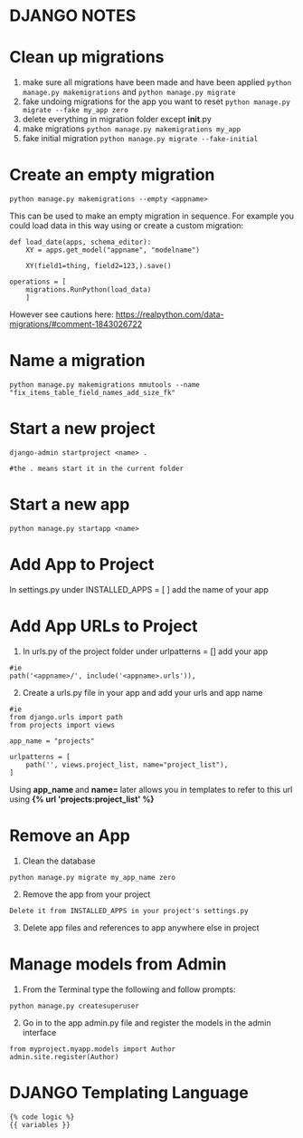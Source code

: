 # DJANGO NOTES

# Clean up migrations
1. make sure all migrations have been made and have been applied `python manage.py makemigrations` and `python manage.py migrate`
1. fake undoing migrations for the app you want to reset `python manage.py migrate --fake my_app zero`
1. delete everything in migration folder except __init__.py
1. make migrations `python manage.py makemigrations my_app`
1. fake initial migration `python manage.py migrate --fake-initial` 

# Create an empty migration
```
python manage.py makemigrations --empty <appname>
```
This can be used to make an empty migration in sequence. For example you could load data in this way using or create a custom migration:
```
def load_date(apps, schema_editor):
    XY = apps.get_model("appname", "modelname")
    
    XY(field1=thing, field2=123,).save()
    
operations = [
    migrations.RunPython(load_data)
    ]
```
However see cautions here: https://realpython.com/data-migrations/#comment-1843026722

# Name a migration
```
python manage.py makemigrations mmutools --name "fix_items_table_field_names_add_size_fk"
```

# Start a new project
```
django-admin startproject <name> .

#the . means start it in the current folder
```
# Start a new app
```
python manage.py startapp <name>
```

# Add App to Project
In settings.py under INSTALLED_APPS = [ ] add the name of your app

# Add App URLs to Project
1) In urls.py of the project folder under urlpatterns = [] add your app
```
#ie
path('<appname>/', include('<appname>.urls')),
```
2) Create a urls.py file in your app and add your urls and app name
```
#ie
from django.urls import path
from projects import views

app_name = "projects"

urlpatterns = [
    path('', views.project_list, name="project_list"),
]
```
Using <b> app_name </b> and <b> name= </b> later allows you in templates to refer to this url using <b> {% url 'projects:project_list' %}</b>

# Remove an App
1) Clean the database
```
python manage.py migrate my_app_name zero
```
2) Remove the app from your project
```
Delete it from INSTALLED_APPS in your project's settings.py
```
3) Delete app files and references to app anywhere else in project


# Manage models from Admin
1) From the Terminal type the following and follow prompts:
```
python manage.py createsuperuser
```
2) Go in to the app admin.py file and register the models in the admin interface
```
from myproject.myapp.models import Author
admin.site.register(Author)
```

# DJANGO Templating Language
```
{% code logic %}
{{ variables }}
```
